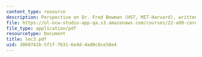 ```yaml
---
content_type: resource
description: Perspective on Dr. Fred Bowman (HST, MIT-Harvard), written by Daon Ha.
file: https://ol-ocw-studio-app-qa.s3.amazonaws.com/courses/22-a09-career-options-for-biomedical-research-fall-2006/3069741b5f1f7b316e4d4ad0c8ce58e4_lec3.pdf
file_type: application/pdf
resourcetype: Document
title: lec3.pdf
uid: 3069741b-5f1f-7b31-6e4d-4ad0c8ce58e4
---
```

